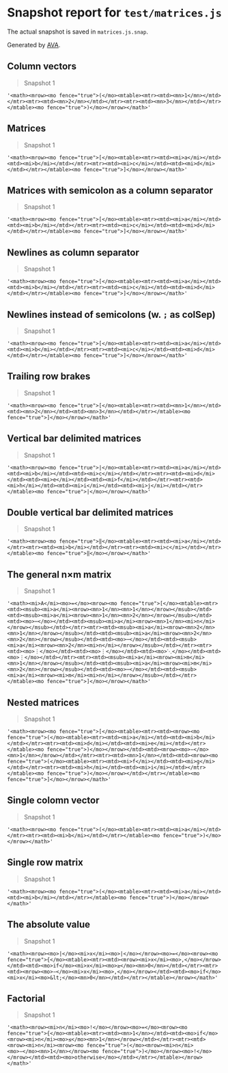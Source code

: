 # Snapshot report for `test/matrices.js`

The actual snapshot is saved in `matrices.js.snap`.

Generated by [AVA](https://avajs.dev).

## Column vectors

> Snapshot 1

    '<math><mrow><mo fence="true">(</mo><mtable><mtr><mtd><mn>1</mn></mtd></mtr><mtr><mtd><mn>2</mn></mtd></mtr><mtr><mtd><mn>3</mn></mtd></mtr></mtable><mo fence="true">)</mo></mrow></math>'

## Matrices

> Snapshot 1

    '<math><mrow><mo fence="true">[</mo><mtable><mtr><mtd><mi>a</mi></mtd><mtd><mi>b</mi></mtd></mtr><mtr><mtd><mi>c</mi></mtd><mtd><mi>d</mi></mtd></mtr></mtable><mo fence="true">]</mo></mrow></math>'

## Matrices with semicolon as a column separator

> Snapshot 1

    '<math><mrow><mo fence="true">[</mo><mtable><mtr><mtd><mi>a</mi></mtd><mtd><mi>b</mi></mtd></mtr><mtr><mtd><mi>c</mi></mtd><mtd><mi>d</mi></mtd></mtr></mtable><mo fence="true">]</mo></mrow></math>'

## Newlines as column separator

> Snapshot 1

    '<math><mrow><mo fence="true">[</mo><mtable><mtr><mtd><mi>a</mi></mtd><mtd><mi>b</mi></mtd></mtr><mtr><mtd><mi>c</mi></mtd><mtd><mi>d</mi></mtd></mtr></mtable><mo fence="true">]</mo></mrow></math>'

## Newlines instead of semicolons (w. `;` as colSep)

> Snapshot 1

    '<math><mrow><mo fence="true">[</mo><mtable><mtr><mtd><mi>a</mi></mtd><mtd><mi>b</mi></mtd></mtr><mtr><mtd><mi>c</mi></mtd><mtd><mi>d</mi></mtd></mtr></mtable><mo fence="true">]</mo></mrow></math>'

## Trailing row brakes

> Snapshot 1

    '<math><mrow><mo fence="true">[</mo><mtable><mtr><mtd><mn>1</mn></mtd><mtd><mn>2</mn></mtd><mtd><mn>3</mn></mtd></mtr></mtable><mo fence="true">]</mo></mrow></math>'

## Vertical bar delimited matrices

> Snapshot 1

    '<math><mrow><mo fence="true">|</mo><mtable><mtr><mtd><mi>a</mi></mtd><mtd><mi>b</mi></mtd><mtd><mi>c</mi></mtd></mtr><mtr><mtd><mi>d</mi></mtd><mtd><mi>e</mi></mtd><mtd><mi>f</mi></mtd></mtr><mtr><mtd><mi>h</mi></mtd><mtd><mi>i</mi></mtd><mtd><mi>j</mi></mtd></mtr></mtable><mo fence="true">|</mo></mrow></math>'

## Double vertical bar delimited matrices

> Snapshot 1

    '<math><mrow><mo fence="true">‖</mo><mtable><mtr><mtd><mi>a</mi></mtd></mtr><mtr><mtd><mi>b</mi></mtd></mtr><mtr><mtd><mi>c</mi></mtd></mtr></mtable><mo fence="true">‖</mo></mrow></math>'

## The general n×m matrix

> Snapshot 1

    '<math><mi>A</mi><mo>=</mo><mrow><mo fence="true">[</mo><mtable><mtr><mtd><msub><mi>a</mi><mrow><mn>1</mn><mn>1</mn></mrow></msub></mtd><mtd><msub><mi>a</mi><mrow><mn>1</mn><mn>2</mn></mrow></msub></mtd><mtd><mo>⋯</mo></mtd><mtd><msub><mi>a</mi><mrow><mn>1</mn><mi>n</mi></mrow></msub></mtd></mtr><mtr><mtd><msub><mi>a</mi><mrow><mn>2</mn><mn>1</mn></mrow></msub></mtd><mtd><msub><mi>a</mi><mrow><mn>2</mn><mn>2</mn></mrow></msub></mtd><mtd><mo>⋯</mo></mtd><mtd><msub><mi>a</mi><mrow><mn>2</mn><mi>n</mi></mrow></msub></mtd></mtr><mtr><mtd><mo>⋮</mo></mtd><mtd><mo>⋮</mo></mtd><mtd><mo>⋱</mo></mtd><mtd><mo>⋮</mo></mtd></mtr><mtr><mtd><msub><mi>a</mi><mrow><mi>m</mi><mn>1</mn></mrow></msub></mtd><mtd><msub><mi>a</mi><mrow><mi>m</mi><mn>2</mn></mrow></msub></mtd><mtd><mo>⋯</mo></mtd><mtd><msub><mi>a</mi><mrow><mi>m</mi><mi>n</mi></mrow></msub></mtd></mtr></mtable><mo fence="true">]</mo></mrow></math>'

## Nested matrices

> Snapshot 1

    '<math><mrow><mo fence="true">[</mo><mtable><mtr><mtd><mrow><mo fence="true">(</mo><mtable><mtr><mtd><mi>a</mi></mtd><mtd><mi>b</mi></mtd></mtr><mtr><mtd><mi>d</mi></mtd><mtd><mi>e</mi></mtd></mtr></mtable><mo fence="true">)</mo></mrow></mtd><mtd><mrow><mo>−</mo><mn>1</mn></mrow></mtd></mtr><mtr><mtd><mn>1</mn></mtd><mtd><mrow><mo fence="true">(</mo><mtable><mtr><mtd><mi>f</mi></mtd><mtd><mi>g</mi></mtd></mtr><mtr><mtd><mi>h</mi></mtd><mtd><mi>i</mi></mtd></mtr></mtable><mo fence="true">)</mo></mrow></mtd></mtr></mtable><mo fence="true">]</mo></mrow></math>'

## Single colomn vector

> Snapshot 1

    '<math><mrow><mo fence="true">(</mo><mtable><mtr><mtd><mi>a</mi></mtd></mtr><mtr><mtd><mi>b</mi></mtd></mtr></mtable><mo fence="true">)</mo></mrow></math>'

## Single row matrix

> Snapshot 1

    '<math><mrow><mo fence="true">(</mo><mtable><mtr><mtd><mi>a</mi></mtd><mtd><mi>b</mi></mtd></mtr></mtable><mo fence="true">)</mo></mrow></math>'

## The absolute value

> Snapshot 1

    '<math><mrow><mo>|</mo><mi>x</mi><mo>|</mo></mrow><mo>=</mo><mrow><mo fence="true">{</mo><mtable><mtr><mtd><mrow><mi>x</mi><mo>,</mo></mrow></mtd><mtd><mo>if</mo><mi>x</mi><mo>≥</mo><mn>0</mn></mtd></mtr><mtr><mtd><mrow><mo>−</mo><mi>x</mi><mo>,</mo></mrow></mtd><mtd><mo>if</mo><mi>x</mi><mo>&lt;</mo><mn>0</mn></mtd></mtr></mtable></mrow></math>'

## Factorial

> Snapshot 1

    '<math><mrow><mi>n</mi><mo>!</mo></mrow><mo>=</mo><mrow><mo fence="true">{</mo><mtable><mtr><mtd><mn>1</mn></mtd><mtd><mo>if</mo><mrow><mi>n</mi><mo>≤</mo><mn>1</mn></mrow></mtd></mtr><mtr><mtd><mrow><mi>n</mi><mrow><mo fence="true">(</mo><mrow><mi>n</mi><mo>−</mo><mn>1</mn></mrow><mo fence="true">)</mo></mrow><mo>!</mo></mrow></mtd><mtd><mo>otherwise</mo></mtd></mtr></mtable></mrow></math>'
